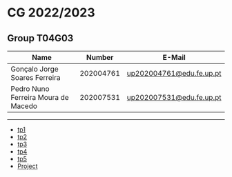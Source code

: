 # CG 2022/2023

## Group T04G03
| Name             | Number    | E-Mail             |
| ---------------- | --------- | ------------------ |
| Gonçalo Jorge Soares Ferreira         | 202004761 | up202004761@edu.fe.up.pt                |
| Pedro Nuno Ferreira Moura de Macedo         | 202007531 | up202007531@edu.fe.up.pt                |

----

  - [tp1](tp1/README.md)
  - [tp2](tp2/README.md)
  - [tp3](tp3/README.md)
  - [tp4](tp4/README.md)
  - [tp5](tp5/README.md)
  - [Project](proj/README.md)
